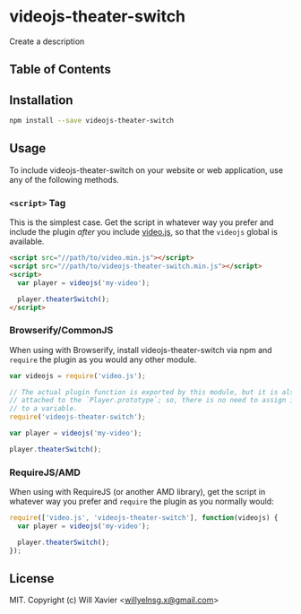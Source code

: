# videojs-theater-switch

Create a description

## Table of Contents

<!-- START doctoc -->
<!-- END doctoc -->
## Installation

```sh
npm install --save videojs-theater-switch
```

## Usage

To include videojs-theater-switch on your website or web application, use any of the following methods.

### `<script>` Tag

This is the simplest case. Get the script in whatever way you prefer and include the plugin _after_ you include [video.js][videojs], so that the `videojs` global is available.

```html
<script src="//path/to/video.min.js"></script>
<script src="//path/to/videojs-theater-switch.min.js"></script>
<script>
  var player = videojs('my-video');

  player.theaterSwitch();
</script>
```

### Browserify/CommonJS

When using with Browserify, install videojs-theater-switch via npm and `require` the plugin as you would any other module.

```js
var videojs = require('video.js');

// The actual plugin function is exported by this module, but it is also
// attached to the `Player.prototype`; so, there is no need to assign it
// to a variable.
require('videojs-theater-switch');

var player = videojs('my-video');

player.theaterSwitch();
```

### RequireJS/AMD

When using with RequireJS (or another AMD library), get the script in whatever way you prefer and `require` the plugin as you normally would:

```js
require(['video.js', 'videojs-theater-switch'], function(videojs) {
  var player = videojs('my-video');

  player.theaterSwitch();
});
```

## License

MIT. Copyright (c) Will Xavier &lt;willyelnsg.x@gmail.com&gt;


[videojs]: http://videojs.com/

